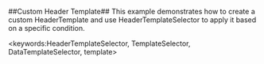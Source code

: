 ##Custom Header Template##
This example demonstrates how to create a custom HeaderTemplate and use HeaderTemplateSelector to apply it based on a specific condition.

<keywords:HeaderTemplateSelector, TemplateSelector, DataTemplateSelector, template>